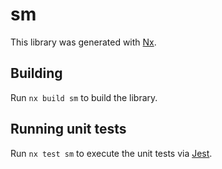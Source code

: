 # sm

This library was generated with [Nx](https://nx.dev).

## Building

Run `nx build sm` to build the library.

## Running unit tests

Run `nx test sm` to execute the unit tests via [Jest](https://jestjs.io).
